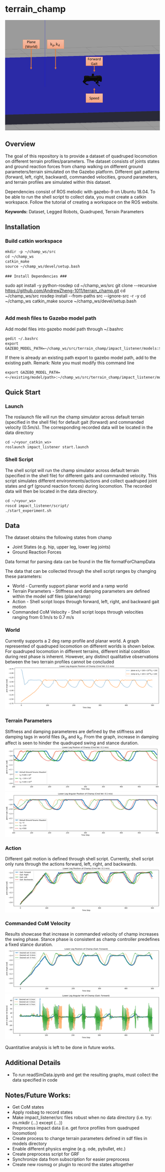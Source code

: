 # terrain_champ
![overview](doc/overview.png)
## Overview ##
The goal of this repository is to provide a dataset of quadruped locomotion on different terrain profiles/parameters. The dataset consists of joints states and ground reaction forces from champ walking on different ground parameters/terrain simulated on the Gazebo platform. Different gait patterns (forward, left, right, backward), commanded velocities, ground parameters, and terrain profiles are simulated within this dataset.

Dependencies consist of ROS melodic with gazebo-9 on Ubuntu 18.04. To be able to run the shell script to collect data, you must create a catkin workspace. Follow the tutorial of creating a workspace on the ROS website.

**Keywords:** Dataset, Legged Robots, Quadruped, Terrain Parameters

## Installation ##

### Build catkin workspace ###
```
mkdir -p ~/champ_ws/src
cd ~/champ_ws
catkin_make
source ~/champ_ws/devel/setup.bash

### Install Dependencies ###
```
sudo apt install -y python-rosdep
cd ~/champ_ws/src
git clone --recursive https://github.com/AndrewZheng-1011/terrain_champ.git
cd ~/champ_ws/src
rosdep install --from-paths src --ignore-src -r -y
cd ~/champ_ws
catkin_make
source ~/champ_ws/devel/setup.bash
```
```
### Add mesh files to Gazebo model path ###
Add model files into gazebo model path through ~/.bashrc
```
gedit ~/.bashrc
export GAZEBO_MODEL_PATH=~/champ_ws/src/terrain_champ/impact_listener/models:${GAZEBO_MODEL_PATH}
```
If there is already an existing path export to gazebo model path, add to the existing path.
Remark: Note you must modify this command line
```
export GAZEBO_MODEL_PATH=<~/existing/model/path>:~/champ_ws/src/terrain_champ/impact_listener/models
```
## Quick Start ##
### Launch ###
The roslaunch file will run the champ simulator across default terrain (specified in the shell file) for default gait (forward) and commanded velocity (0.5m/s). The corresponding recorded data will be located in the data directory
```
cd ~/<your_catkin_ws>
roslaunch impact_listener start.launch
```
### Shell Script ###
The shell script will run the champ simulator across default terrain (specified in the shell file) for different gaits and commanded velocity. This script simulates different environments/actions and collect quadruped joint states and grf (ground reaction forces) during locomotion. The recorded data will then be located in the data directory.
```
cd ~/<your_ws>
roscd impact_listener/script/
./start_experiment.sh
```
## Data
The dataset obtains the following states from champ
- Joint States (e.g. hip, upper leg, lower leg joints)
- Ground Reaction Forces

Data format for parsing data can be found in the file formatForChampData

The data that can be collected through the shell script ranges by changing these parameters:
- World - Currently support planar world and a ramp world
- Terrain Parameters - Stiffness and damping parameters are defined within the model sdf files (plane/ramp)
- Action - Shell script loops through forward, left, right, and backward gait motion
- Commanded CoM Velocity - Shell script loops through velocities ranging from 0.1m/s to 0.7 m/s

### World ###
Currently supports a 2 deg ramp profile and planar world. A graph represented of quadruped locomotion on different worlds is shown below. 
For quadruped locomotion in different terrains, different initial condition during rest phase is inherent. However, any distinct qualitative observations between the two terrain profiles cannot be concluded
![terrain_graph](doc/diff_Terrain_LowerLegPos.png)

### Terrain Parameters
Stiffness and damping parameteres are defined by the stiffness and damping tags in world files (k<sub>p</sub> and k<sub>d</sub>.
From the graph, increase in damping affect is seen to hinder the quadruped swing and stance duration.
![kp_graph](doc/varying_kp_LowerLegPos.png)
![kd_graph](doc/varying_kd_LowerLegPos.png)

### Action ###
Different gait motion is defined through shell script. Currently, shell script only runs through the actions forward, left, right, and backwards.
![gaitPatternLowerLegGraph](doc/gaitPatternLowerLegPos.png)

### Commanded CoM Velocity ###
Results showcase that increase in commanded velocity of champ increases the swing phase. Stance phase is consistent as champ controller predefines a fixed stance duration.
![lowerLegPosGraph](doc/cmdLowerLegPos.png)
![lowerLegVelGraph](doc/cmdLowerLegVelGraph.png)

Quantitative analysis is left to be done in future works.

## Additional Details ##
- To run readSimData.ipynb and get the resulting graphs, must collect the data specified in code

## Notes/Future Works: ##
- Get CoM states
- Apply rosbag to record states
- Make impact_listener/src files robust when no data directory (i.e. try: os.mkdir  (...) except (...))
- Preprocess impact data (i.e. get force profiles from quadruped locomotion)
- Create process to change terrain parameters defined in sdf files in models directory
- Enable different physics engine (e.g. ode, pybullet, etc.)
- Create preprocess script for GRF
- Synchronize data from subscription for easier preprocess
- Create new rosmsg or plugin to record the states altogether
